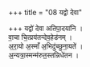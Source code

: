 +++
title = "08 यद्वो देवा"

+++
यद्वो॑ देवा अतिपा॒दया॑नि ।  
वा॒चा चि॒त्प्रय॑तन्देव॒हेड॑नम् ।  
अ॒रा॒यो अ॒स्माँ अ॒भिदु॑च्छुना॒यते॑ ।  
अ॒न्यत्रा॒स्मन्म॑रुत॒स्तन्निधे॑तन ।
